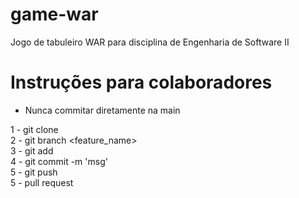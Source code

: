# game-war
Jogo de tabuleiro WAR para disciplina de Engenharia de Software II

# Instruções para colaboradores
* Nunca commitar diretamente na main

1 - git clone <url>  
2 - git branch <feature_name>  
3 - git add  
4 - git commit -m 'msg'  
5 - git push  
5 - pull request  

